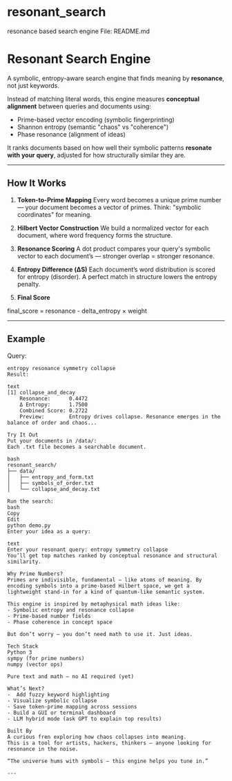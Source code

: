 # resonant_search
 resonance based search engine
File: README.md

# Resonant Search Engine

A symbolic, entropy-aware search engine that finds meaning by **resonance**, not just keywords.

Instead of matching literal words, this engine measures **conceptual alignment** between queries and documents using:

- Prime-based vector encoding (symbolic fingerprinting)
- Shannon entropy (semantic "chaos" vs "coherence")
- Phase resonance (alignment of ideas)

It ranks documents based on how well their symbolic patterns **resonate with your query**, adjusted for how structurally similar they are.

---

## How It Works

1. **Token-to-Prime Mapping**
   Every word becomes a unique prime number — your document becomes a vector of primes.
   Think: "symbolic coordinates" for meaning.

2. **Hilbert Vector Construction**
   We build a normalized vector for each document, where word frequency forms the structure.

3. **Resonance Scoring**
   A dot product compares your query's symbolic vector to each document’s — stronger overlap = stronger resonance.

4. **Entropy Difference (ΔS)**
   Each document’s word distribution is scored for entropy (disorder). A perfect match in structure lowers the entropy penalty.

5. **Final Score**

final_score = resonance - delta_entropy × weight

---

## Example

Query:  
```text
entropy resonance symmetry collapse
Result:

text
[1] collapse_and_decay
    Resonance:      0.4472
    Δ Entropy:      1.7500
    Combined Score: 0.2722
    Preview:        Entropy drives collapse. Resonance emerges in the balance of order and chaos...

Try It Out
Put your documents in /data/:
Each .txt file becomes a searchable document.

bash
resonant_search/
├── data/
│   ├── entropy_and_form.txt
│   ├── symbols_of_order.txt
│   └── collapse_and_decay.txt

Run the search:
bash
Copy
Edit
python demo.py
Enter your idea as a query:

text
Enter your resonant query: entropy symmetry collapse
You’ll get top matches ranked by conceptual resonance and structural similarity.

Why Prime Numbers?
Primes are indivisible, fundamental — like atoms of meaning. By encoding symbols into a prime-based Hilbert space, we get a lightweight stand-in for a kind of quantum-like semantic system.

This engine is inspired by metaphysical math ideas like:
- Symbolic entropy and resonance collapse
- Prime-based number fields
- Phase coherence in concept space

But don’t worry — you don’t need math to use it. Just ideas.

Tech Stack
Python 3
sympy (for prime numbers)
numpy (vector ops)

Pure text and math — no AI required (yet)

What’s Next?
-  Add fuzzy keyword highlighting
- Visualize symbolic collapse
- Save token-prime mapping across sessions
- Build a GUI or terminal dashboard
- LLM hybrid mode (ask GPT to explain top results)

Built By
A curious fren exploring how chaos collapses into meaning.
This is a tool for artists, hackers, thinkers — anyone looking for resonance in the noise.

“The universe hums with symbols — this engine helps you tune in.”

---